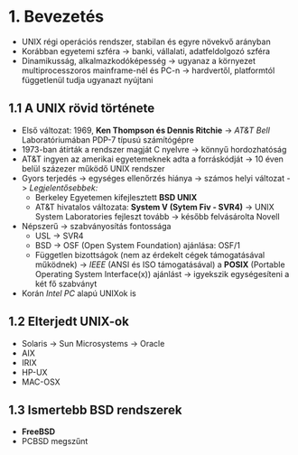 # 1. Bevezetés

* UNIX régi operációs rendszer, stabilan és egyre növekvő arányban
* Korábban egyetemi szféra -> banki, vállalati, adatfeldolgozó szféra
* Dinamikusság, alkalmazkodóképesség -> ugyanaz a környezet multiprocesszoros mainframe-nél és PC-n -> hardvertől, platformtól függetlenül tudja ugyanazt nyújtani

## 1.1 A UNIX rövid története

* Első változat: 1969, **Ken Thompson és Dennis Ritchie** -> *AT&T Bell* Laboratóriumában PDP-7 típusú számítógépre
* 1973-ban átírták a rendszer magját C nyelvre -> könnyű hordozhatóság
* AT&T ingyen az amerikai egyetemeknek adta a forráskódját -> 10 éven belül százezer működő UNIX rendszer
* Gyors terjedés -> egységes ellenőrzés hiánya -> számos helyi változat -> *Legjelentősebbek:*
  * Berkeley Egyetemen kifejlesztett **BSD UNIX**
  * AT&T hivatalos változata: **System V (Sytem Fiv - SVR4)** -> UNIX System Laboratories fejleszt tovább -> később felvásárolta Novell
* Népszerű -> szabványosítás fontossága
  * USL -> SVR4
  * BSD -> OSF (Open System Foundation) ajánlása: OSF/1
  * Független bizottságok (nem az érdekelt cégek támogatásával működnek) -> *IEEE* (ANSI és ISO támogatásával) a **POSIX** (Portable Operating System Interface(x)) ajánlást -> igyekszik egységesíteni a két fő szabványt
* Korán *Intel PC* alapú UNIXok is

## 1.2 Elterjedt UNIX-ok

* Solaris -> Sun Microsystems -> Oracle
* AIX
* IRIX
* HP-UX
* MAC-OSX

## 1.3 Ismertebb BSD rendszerek

* **FreeBSD**
* PCBSD megszűnt
